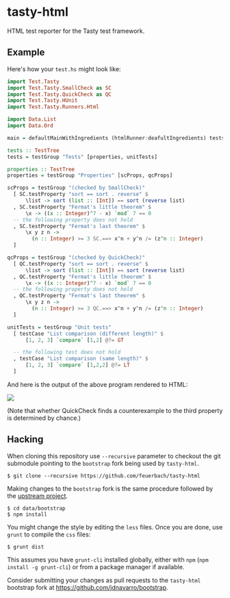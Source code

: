 tasty-html
==========

HTML test reporter for the Tasty test framework.


## Example

Here's how your `test.hs` might look like:

```haskell
import Test.Tasty
import Test.Tasty.SmallCheck as SC
import Test.Tasty.QuickCheck as QC
import Test.Tasty.HUnit
import Test.Tasty.Runners.Html

import Data.List
import Data.Ord

main = defaultMainWithIngredients (htmlRunner:deafultIngredients) tests

tests :: TestTree
tests = testGroup "Tests" [properties, unitTests]

properties :: TestTree
properties = testGroup "Properties" [scProps, qcProps]

scProps = testGroup "(checked by SmallCheck)"
  [ SC.testProperty "sort == sort . reverse" $
      \list -> sort (list :: [Int]) == sort (reverse list)
  , SC.testProperty "Fermat's little theorem" $
      \x -> ((x :: Integer)^7 - x) `mod` 7 == 0
  -- the following property does not hold
  , SC.testProperty "Fermat's last theorem" $
      \x y z n ->
        (n :: Integer) >= 3 SC.==> x^n + y^n /= (z^n :: Integer)
  ]

qcProps = testGroup "(checked by QuickCheck)"
  [ QC.testProperty "sort == sort . reverse" $
      \list -> sort (list :: [Int]) == sort (reverse list)
  , QC.testProperty "Fermat's little theorem" $
      \x -> ((x :: Integer)^7 - x) `mod` 7 == 0
  -- the following property does not hold
  , QC.testProperty "Fermat's last theorem" $
      \x y z n ->
        (n :: Integer) >= 3 QC.==> x^n + y^n /= (z^n :: Integer)
  ]

unitTests = testGroup "Unit tests"
  [ testCase "List comparison (different length)" $
      [1, 2, 3] `compare` [1,2] @?= GT

  -- the following test does not hold
  , testCase "List comparison (same length)" $
      [1, 2, 3] `compare` [1,2,2] @?= LT
  ]
```

And here is the output of the above program rendered to HTML:

![](https://raw.github.com/feuerbach/tasty-html/master/screenshot.png)

(Note that whether QuickCheck finds a counterexample to the third property is
determined by chance.)

## Hacking

When cloning this repository use `--recursive` parameter to checkout the git
submodule pointing to the `bootstrap` fork being used by `tasty-html`.

```
$ git clone --recursive https://github.com/feuerbach/tasty-html
```

Making changes to the `bootstrap` fork is the same procedure followed by the
[upstream project](https://github.com/twbs/bootstrap).

```
$ cd data/bootstrap
$ npm install
```

You might change the style by editing the `less` files. Once you are done, use
`grunt` to compile the `css` files:

```
$ grunt dist
```

This assumes you have `grunt-cli` installed globally, either with `npm` (`npm
install -g grunt-cli`) or from a package manager if available.

Consider submitting your changes as pull requests to the `tasty-html` bootstrap
fork at https://github.com/jdnavarro/bootstrap.
